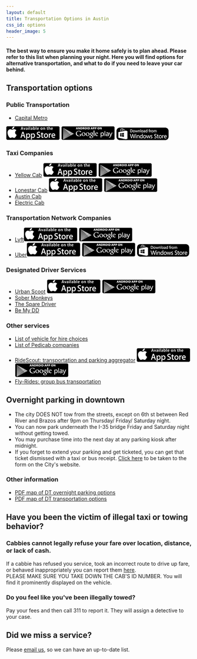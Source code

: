 ```yaml
---
layout: default
title: Transportation Options in Austin
css_id: options
header_image: 5
---
```


#### The best way to ensure you make it home safely is to plan ahead. Please refer to this list when planning your night. Here you will find options for alternative transportation, and what to do if you need to leave your car behind.

## Transportation options

### Public Transportation

* <a href="http://www.capmetro.org/" target="_blank">Capital Metro</a>

<a href="https://itunes.apple.com/us/app/capmetro/id787315615?ls=1&amp;mt=8"><img alt="iPhone App Store" src="/img/app/apple.png"></a>
<a href="https://play.google.com/store/apps/details?id=co.bytemark.cmta"><img alt="Google Play" src="/img/app/google.png"></a>
<a href="http://www.windowsphone.com/en-us/store/app/capmetro/ba45ef5c-4680-4f15-aece-d71e9e98adf0"><img alt="Windows Phone App Store" src="/img/app/windows.png"></a>


### Taxi Companies

* <a href="http://www.yellowcabaustin.com‎" target="_blank">Yellow Cab</a><a href="tel:(512) 452-9999" class="call"></a>
<a href="http://itunes.apple.com/us/app/hailacab-austin/id537086994?mt=8"><img alt="iPhone App Store" src="/img/app/apple.png"></a>
<a href="https://play.google.com/store/apps/details?id=com.mtdata.hailacabaustin"><img alt="Google Play" src="/img/app/google.png"></a>
* <a href="http://www.lonestarcabaustin.com" target="_blank">Lonestar Cab</a><a href="tel:(512) 836-4900" class="call"></a>
<a href="http://itunes.apple.com/us/app/taxi-magic/id299226386?mt=8"><img alt="iPhone App Store" src="/img/app/apple.png"></a>
<a href="https://play.google.com/store/apps/details?id=com.ridecharge.android.taximagic"><img alt="Google Play" src="/img/app/google.png"></a>
* <a href="http://www.austincab.com" target="_blank">Austin Cab</a><a href="tel:(512) 478-2222" class="call"></a>
* <a href="http://www.electriccabofaustin.com" target="_blank">Electric Cab</a> <a href="tel:(512) 900-7734" class="call"></a>


### Transportation Network Companies

* <a href="http://www.lyft.com" target="_blank">Lyft</a><a href="http://itunes.apple.com/us/app/lyft-on-demand-ridesharing/id529379082?mt=8"><img alt="iPhone App Store" src="/img/app/apple.png"></a>
<a href="https://play.google.com/store/apps/details?id=me.lyft.android"><img alt="Google Play" src="/img/app/google.png"></a>
* <a href="http://www.uber.com" Target="_blank">Uber</a><a href="https://itunes.apple.com/us/app/uber/id368677368?mt=8"><img alt="iPhone App Store" src="/img/app/apple.png"></a>
<a href="https://play.google.com/store/apps/details?id=com.ubercab"><img alt="Google Play" src="/img/app/google.png"></a>
<a href="https://www.windowsphone.com/en-us/store/app/uber/b905a877-bd55-4ce7-a7aa-467cdc3a21f4"><img alt="Windows Phone App Store" src="/img/app/windows.png"></a>


### Designated Driver Services

* <a href="http://urbanscootdesignateddriver.com/" target="_blank">Urban Scoot</a>
<a href="https://itunes.apple.com/us/app/urbanscoot/id929316296?mt=8"><img alt="iPhone App Store" src="/img/app/apple.png"></a>
<a href="http://www.androidpit.com/app/com.UrbanScoot"><img alt="Google Play" src="/img/app/google.png"></a>
* <a href="http://sobermonkeys.com" target="_blank">Sober Monkeys</a><a href="tel:(512) 808-9232" class="call"></a>
* <a href="http://thesparedriver.com" target="_blank">The Spare Driver</a><a href="tel:(512) 650-0822" class="call"></a>
* <a href="http://www.bemydd.com/" target="_blank">Be My DD</a>


### Other services

* <a href="http://www.austintexas.gov/department/ground-transportation" target="_blank">List of vehicle for hire choices</a>
* <a href="http://austintexas.gov/sites/default/files/files/Transportation/Pedicab_Companies.pdf" target="_blank">List of Pedicab companies</a>
* <a href="http://www.ridescoutapp.com/" target="_blank">RideScout: transportation and parking aggregator</a>
<a href="https://itunes.apple.com/us/app/ridescout/id574125726?mt=8"><img alt="iPhone App Store" src="/img/app/apple.png"></a>
<a href="https://play.google.com/store/apps/details?id=com.ridescoutapp.android.ridescout"><img alt="Google Play" src="/img/app/google.png"></a>
* <a href="http://www.fly-rides.com/" target="_blank">Fly-Rides: group bus transportation</a>


## Overnight parking in downtown

* The city DOES NOT tow from the streets, except on 6th st between Red River and Brazos after 9pm on Thursday/ Friday/ Saturday night. 
* You can now park underneath the I-35 bridge Friday and Saturday night without getting towed. 
* You may purchase time into the next day at any parking kiosk after midnight. 
* If you forget to extend your parking and get ticketed, you can get that ticket dismissed with a taxi or bus receipt. <a href="https://austintexas.gov/sites/default/files/files/Ticket_Waiver_form.pdf" target="_blank">Click here</a> to be taken to the form on the City's website.


### Other information

* <a href="http://austintexas.gov/sites/default/files/files/cbd_off_street_overnight_parking_3_072014.pdf" target="_blank">PDF map of DT overnight parking options</a>
* <a href="https://www.austintexas.gov/sites/default/files/files/Transportation/Parking/PARKING_WAY_FINDING_MAP_072012.pdf" target="_blank">PDF map of DT transportation options</a>

## Have you been the victim of illegal taxi or towing behavior? 

### Cabbies cannot legally refuse your fare over location, distance, or lack of cash.  
If a cabbie has refused you service, took an incorrect route to drive up fare, or behaved inappropriately you can report them <a href="http://www.austintexas.gov/online-form/ground-transportation-complaint-form" target="_blank">here</a>.  
PLEASE MAKE SURE YOU TAKE DOWN THE CAB'S ID NUMBER. You will find it prominently displayed on the vehicle.

### Do you feel like you've been illegally towed?
Pay your fees and then call 311 to report it.  They will assign a detective to your case.



## Did we miss a service?

Please [email us](mailto:info@atxsaferstreets.org "email"), so we can have an up-to-date list.
